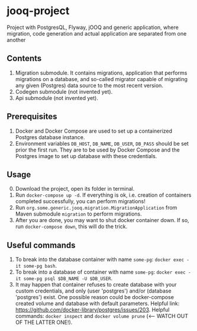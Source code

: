 # jooq-project

Project with PostgresQL, Flyway, jOOQ and generic application, where migration, 
code generation and actual application are separated from one another

## Contents
1. Migration submodule. It contains migrations, application that performs migrations on a database, and 
    so-called migrator capable of migrating any given (Postgres) data source to the most recent version.
2. Codegen submodule (not invented yet).
3. Api submodule (not invented yet).

## Prerequisites
1. Docker and Docker Compose are used to set up a containerized Postgres database instance.
2. Environment variables `DB_HOST`, `DB_NAME`, `DB_USER`, `DB_PASS` should be set prior the first run. 
    They are to be used by Docker Compose and the Postgres image to set up database with these credentials. 

## Usage
0. Download the project, open its folder in terminal.
1. Run `docker-compose up -d`. If everything is ok, i.e. creation of containers completed successfully, 
    you can perform migrations!
2. Run `org.some.generic.jooq.migration.MigrationApplication` from Maven submodule `migration` 
    to perform migrations.
3. After you are done, you may want to shut docker container down. If so, run `docker-compose down`, 
    this will do the trick.

## Useful commands
1. To break into the database container with name `some-pg`: `docker exec -it some-pg bash`.
2. To break into a database of container with name `some-pg`: `docker exec -it some-pg psql $DB_NAME -U $DB_USER`.
3. It may happen that container refuses to create database with your custom credentials, and 
    only (user 'postgres') and/or (database 'postgres') exist. One possible reason could be 
    docker-compose created volume and database with default parameters. 
    Helpful link: https://github.com/docker-library/postgres/issues/203. Helpful commands: `docker inspect` 
    and `docker volume prune` (<-- WATCH OUT OF THE LATTER ONE!).
